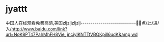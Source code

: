 # jyattt
中国人在线观看免费高清,美国zljzljzljzlj----------------------------🐀🐀点/此/进/入/http://www.baidu.com/link?url=NoK8PT47PahMhFH8Vie_jnciyIKNTTtVBQKpill6udK&amp;wd
